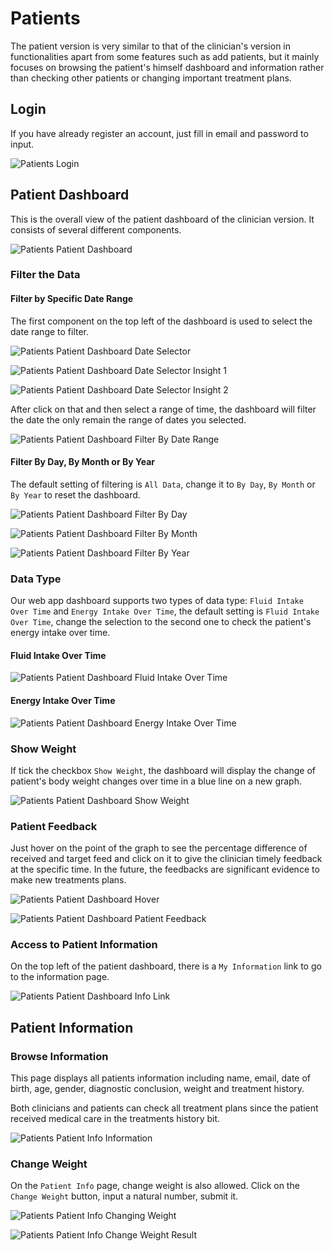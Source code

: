 # Patients

The patient version is very similar to that of the clinician's version in functionalities apart from some features such as add patients, but it mainly focuses on browsing the patient's himself dashboard and information rather than checking other patients or changing important treatment plans.

## Login

If you have already register an account, just fill in email and password to input.

![Patients Login](img/patients/login.png)

## Patient Dashboard

This is the overall view of the patient dashboard of the clinician version. It consists of several different components.

![Patients Patient Dashboard](img/patients/dashboard.png)

### Filter the Data

#### Filter by Specific Date Range

The first component on the top left of the dashboard is used to select the date range to filter. 

![Patients Patient Dashboard Date Selector](img/patients/date_range_selector.png)

![Patients Patient Dashboard Date Selector Insight 1](img/patients/insight(1).png)

![Patients Patient Dashboard Date Selector Insight 2](img/patients/insight(2).png)

After click on that and then select a range of time, the dashboard will filter the date the only remain the range of dates you selected.

![Patients Patient Dashboard Filter By Date Range](img/patients/dashboard_date_range.png)

#### Filter By Day, By Month or By Year

The default setting of filtering is `All Data`, change it to `By Day`, `By Month` or `By Year` to reset the dashboard.

![Patients Patient Dashboard Filter By Day](img/patients/filter_by_day.png)

![Patients Patient Dashboard Filter By Month](img/patients/filter_by_month.png)

![Patients Patient Dashboard Filter By Year](img/patients/filter_by_year.png)

### Data Type

Our web app dashboard supports two types of data type: `Fluid Intake Over Time` and `Energy Intake Over Time`, the default setting is `Fluid Intake Over Time`, change the selection to the second one to check the patient's energy intake over time.

#### Fluid Intake Over Time

![Patients Patient Dashboard Fluid Intake Over Time](img/patients/fluid_intake_over_time.png)

#### Energy Intake Over Time

![Patients Patient Dashboard Energy Intake Over Time](img/patients/energy_intake_over_time.png)

### Show Weight

If tick the checkbox `Show Weight`, the dashboard will display the change of patient's body weight changes over time in a blue line on a new graph.

![Patients Patient Dashboard Show Weight](img/patients/show_weight.png)

### Patient Feedback

Just hover on the point of the graph to see the percentage difference of received and target feed and click on it to give the clinician timely feedback at the specific time. In the future, the feedbacks are significant evidence to make new treatments plans.

![Patients Patient Dashboard Hover](img/patients/hover.png)

![Patients Patient Dashboard Patient Feedback](img/patients/feedback.png)

### Access to Patient Information

On the top left of the patient dashboard, there is a `My Information` link to go to the information page.

![Patients Patient Dashboard Info Link](img/patients/info_link.png)

## Patient Information

### Browse Information

This page displays all patients information including name, email, date of birth, age, gender, diagnostic conclusion, weight and treatment history.

Both clinicians and patients can check all treatment plans since the patient received medical care in the treatments history bit.

![Patients Patient Info Information](img/patients/info.png)

### Change Weight

On the `Patient Info` page, change weight is also allowed. Click on the `Change Weight` button, input a natural number, submit it.

![Patients Patient Info Changing Weight](img/patients/change_weight(1).png)

![Patients Patient Info Change Weight Result](img/patients/change_weight(2).png)